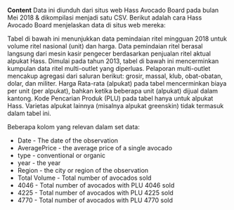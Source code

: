 **Content**
Data ini diunduh dari situs web Hass Avocado Board pada bulan Mei 2018 & dikompilasi menjadi satu CSV. Berikut adalah cara Hass Avocado Board menjelaskan data di situs web mereka:

Tabel di bawah ini menunjukkan data pemindaian ritel mingguan 2018 untuk volume ritel nasional (unit) dan harga. Data pemindaian ritel berasal langsung dari mesin kasir pengecer berdasarkan penjualan ritel aktual alpukat Hass. Dimulai pada tahun 2013, tabel di bawah ini mencerminkan kumpulan data ritel multi-outlet yang diperluas. Pelaporan multi-outlet mencakup agregasi dari saluran berikut: grosir, massal, klub, obat-obatan, dolar, dan militer. Harga Rata-rata (alpukat) pada tabel mencerminkan biaya per unit (per alpukat), bahkan ketika beberapa unit (alpukat) dijual dalam kantong. Kode Pencarian Produk (PLU) pada tabel hanya untuk alpukat Hass. Varietas alpukat lainnya (misalnya alpukat greenskin) tidak termasuk dalam tabel ini.

Beberapa kolom yang relevan dalam set data:
  * Date - The date of the observation
  * AveragePrice - the average price of a single avocado
  * type - conventional or organic
  * year - the year
  * Region - the city or region of the observation
  * Total Volume - Total number of avocados sold
  * 4046 - Total number of avocados with PLU 4046 sold
  * 4225 - Total number of avocados with PLU 4225 sold
  * 4770 - Total number of avocados with PLU 4770 sold
